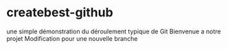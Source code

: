 # createbest-github
une simple démonstration du déroulement typique de Git
Bienvenue a notre projet
Modification pour une nouvelle branche